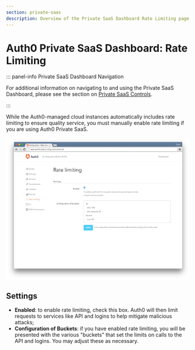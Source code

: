 ```yaml
---
section: private-saas
description: Overview of the Private SaaS Dashboard Rate Limiting page
---
```


# Auth0 Private SaaS Dashboard: Rate Limiting

::: panel-info Private SaaS Dashboard Navigation

For additional information on navigating to and using the Private SaaS Dashboard, please see the section on [Private SaaS Controls](/private-saas/dashboard#private-saas-controls).

:::

While the Auth0-managed cloud instances automatically includes rate limiting to ensure quality service, you must manually enable rate limiting if you are using Auth0 Private SaaS.

![](/media/articles/private-saas/dashboard/rate-limiting.png)

## Settings

* **Enabled**: to enable rate limiting, check this box. Auth0 will then limit requests to services like API and logins to help mitigate malicious attacks;
* **Configuration of Buckets**: if you have enabled rate limiting, you will be presented with the various "buckets" that set the limits on calls to the API and logins. You may adjust these as necessary.

